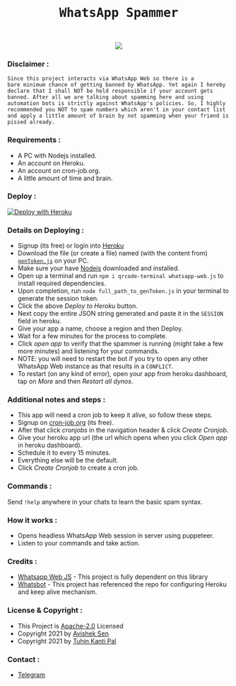 <h1 align="center"><tt>WhatsApp Spammer</tt></h1><br>
<p align="center"><img src="https://img.shields.io/badge/Unmaintained:-Yes-red" /></p>

### Disclaimer :
<code>Since this project interacts via WhatsApp Web so there is a bare minimum 
chance of getting banned by WhatsApp. Yet again I hereby declare that I shall 
NOT be held responsible if your account gets banned. After all we are talking 
about spamming here and using automation bots is strictly against WhatsApp's policies. 
So, I highly recommended you NOT to spam numbers which aren't in your contact 
list and apply a little amount of brain by not spamming when your friend is pissed
already.</code><br>

### Requirements :
- A PC with Nodejs installed.
- An account on Heroku.
- An account on cron-job.org.
- A little amount of time and brain.

### Deploy :
[![Deploy with Heroku](https://www.herokucdn.com/deploy/button.svg "Deploy with Heroku")](https://heroku.com/deploy?template=https://github.com/x0rzavi/whatsapp-spammer "Deploy with Heroku")<br>

### Details on Deploying :
- Signup (its free) or login into [Heroku](https://www.heroku.com/ "Heroku")
- Download the file (or create a file) named (with the content from) [```genToken.js```](https://github.com/x0rzavi/whatsapp-spammer/blob/453dac2015cdb32ec75b9dea7c5549da314e5c4d/genToken.js "genToken.js") on your PC.
- Make sure your have [Nodejs](https://nodejs.org/ "Nodejs") downloaded and installed.
- Open up a terminal and run ```npm i qrcode-terminal whatsapp-web.js``` to install required dependencies.
- Upon completion, run ```node full_path_to_genToken.js``` in your terminal to generate the session token.
- Click the above _Deploy to Heroku_ button.
- Next copy the entire JSON string generated and paste it in the ```SESSION``` field in heroku.
- Give your app a name, choose a region and then Deploy.
- Wait for a few minutes for the process to complete.
- Click _open app_ to verify that the spammer is running (might take a few more minutes) and listening for your commands.
- NOTE: you will need to restart the bot if you try to open any other WhatsApp Web instance as that results in a ```CONFLICT```.
- To restart (on any kind of error), open your app from heroku dashboard, tap on _More_ and then _Restart all dynos_.<br>

### Additional notes and steps :
- This app will need a cron job to keep it alive, so follow these steps.
- Signup on [cron-job.org](https://cron-job.org "cron-job.org") (its free).
- After that click *cronjobs* in the navigation header & click *Create Cronjob*.
- Give your heroku app url (the url which opens when you click *Open app* in heroku dashboard).
- Schedule it to every 15 minutes.
- Everything else will be the default.
- Click *Create Cronjob* to create a cron job.<br>

### Commands :
Send <code>!help</code> anywhere in your chats to learn the basic spam syntax.<br>

### How it works :
- Opens headless WhatsApp Web session in server using puppeteer.
- Listen to your commands and take action.<br>

### Credits :
- [Whatsapp Web JS](https://github.com/pedroslopez/whatsapp-web.js/ "Whatsapp Web JS") - This project is fully dependent on this library
- [Whatsbot](https://github.com/TheWhatsBot/WhatsBot/ "Whatsbot") - This project has referenced the repo for configuring Heroku and keep alive mechanism.<br>

### License & Copyright :
- This Project is [Apache-2.0](https://github.com/TheWhatsBot/WhatsBot/blob/main/LICENSE) Licensed
- Copyright 2021 by [Avishek Sen](https://github.com/x0rzavi)
- Copyright 2021 by [Tuhin Kanti Pal](https://github.com/cachecleanerjeet)<br>

### Contact :
- [Telegram](https://telegram.dog/mishizu)
